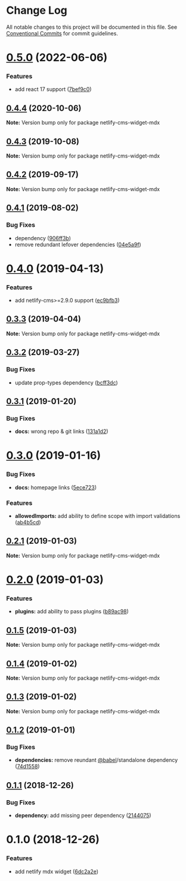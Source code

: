 # Change Log

All notable changes to this project will be documented in this file.
See [Conventional Commits](https://conventionalcommits.org) for commit guidelines.

# [0.5.0](https://github.com/karolis-sh/gatsby-mdx/tree/main/packages/netlify-cms-widget-mdx/compare/netlify-cms-widget-mdx@0.4.4...netlify-cms-widget-mdx@0.5.0) (2022-06-06)

### Features

- add react 17 support ([7bef9c0](https://github.com/karolis-sh/gatsby-mdx/tree/main/packages/netlify-cms-widget-mdx/commit/7bef9c0))

## [0.4.4](https://github.com/karolis-sh/gatsby-mdx/tree/main/packages/netlify-cms-widget-mdx/compare/netlify-cms-widget-mdx@0.4.3...netlify-cms-widget-mdx@0.4.4) (2020-10-06)

**Note:** Version bump only for package netlify-cms-widget-mdx

## [0.4.3](https://github.com/karolis-sh/gatsby-mdx/tree/main/packages/netlify-cms-widget-mdx/compare/netlify-cms-widget-mdx@0.4.2...netlify-cms-widget-mdx@0.4.3) (2019-10-08)

**Note:** Version bump only for package netlify-cms-widget-mdx

## [0.4.2](https://github.com/karolis-sh/gatsby-mdx/tree/main/packages/netlify-cms-widget-mdx/compare/netlify-cms-widget-mdx@0.4.1...netlify-cms-widget-mdx@0.4.2) (2019-09-17)

**Note:** Version bump only for package netlify-cms-widget-mdx

## [0.4.1](https://github.com/karolis-sh/gatsby-mdx/tree/main/packages/netlify-cms-widget-mdx/compare/netlify-cms-widget-mdx@0.4.0...netlify-cms-widget-mdx@0.4.1) (2019-08-02)

### Bug Fixes

- dependency ([906ff3b](https://github.com/karolis-sh/gatsby-mdx/tree/main/packages/netlify-cms-widget-mdx/commit/906ff3b))
- remove redundant lefover dependencies ([04e5a9f](https://github.com/karolis-sh/gatsby-mdx/tree/main/packages/netlify-cms-widget-mdx/commit/04e5a9f))

# [0.4.0](https://github.com/karolis-sh/gatsby-mdx/tree/main/packages/netlify-cms-widget-mdx/compare/netlify-cms-widget-mdx@0.3.3...netlify-cms-widget-mdx@0.4.0) (2019-04-13)

### Features

- add netlify-cms>=2.9.0 support ([ec9bfb3](https://github.com/karolis-sh/gatsby-mdx/tree/main/packages/netlify-cms-widget-mdx/commit/ec9bfb3))

## [0.3.3](https://github.com/karolis-sh/gatsby-mdx/tree/main/packages/netlify-cms-widget-mdx/compare/netlify-cms-widget-mdx@0.3.2...netlify-cms-widget-mdx@0.3.3) (2019-04-04)

**Note:** Version bump only for package netlify-cms-widget-mdx

## [0.3.2](https://github.com/karolis-sh/gatsby-mdx/tree/main/packages/netlify-cms-widget-mdx/compare/netlify-cms-widget-mdx@0.3.1...netlify-cms-widget-mdx@0.3.2) (2019-03-27)

### Bug Fixes

- update prop-types dependency ([bcff3dc](https://github.com/karolis-sh/gatsby-mdx/tree/main/packages/netlify-cms-widget-mdx/commit/bcff3dc))

## [0.3.1](https://github.com/karolis-sh/gatsby-mdx/tree/main/packages/netlify-cms-widget-mdx/compare/netlify-cms-widget-mdx@0.3.0...netlify-cms-widget-mdx@0.3.1) (2019-01-20)

### Bug Fixes

- **docs:** wrong repo & git links ([131a1d2](https://github.com/karolis-sh/gatsby-mdx/tree/main/packages/netlify-cms-widget-mdx/commit/131a1d2))

# [0.3.0](https://github.com/karolis-sh/gatsby-mdx/blob/main/packages/netlify-cms-widget-mdx/compare/netlify-cms-widget-mdx@0.2.1...netlify-cms-widget-mdx@0.3.0) (2019-01-16)

### Bug Fixes

- **docs:** homepage links ([5ece723](https://github.com/karolis-sh/gatsby-mdx/blob/main/packages/netlify-cms-widget-mdx/commit/5ece723))

### Features

- **allowedImports:** add ability to define scope with import validations ([ab4b5cd](https://github.com/karolis-sh/gatsby-mdx/blob/main/packages/netlify-cms-widget-mdx/commit/ab4b5cd))

## [0.2.1](https://github.com/karolis-sh/gatsby-mdx/blob/main/packages/netlify-cms-widget-mdx/compare/netlify-cms-widget-mdx@0.2.0...netlify-cms-widget-mdx@0.2.1) (2019-01-03)

**Note:** Version bump only for package netlify-cms-widget-mdx

# [0.2.0](https://github.com/karolis-sh/gatsby-mdx/blob/main/packages/netlify-cms-widget-mdx/compare/netlify-cms-widget-mdx@0.1.5...netlify-cms-widget-mdx@0.2.0) (2019-01-03)

### Features

- **plugins:** add ability to pass plugins ([b89ac98](https://github.com/karolis-sh/gatsby-mdx/blob/main/packages/netlify-cms-widget-mdx/commit/b89ac98))

## [0.1.5](https://github.com/karolis-sh/gatsby-mdx/blob/main/packages/netlify-cms-widget-mdx/compare/netlify-cms-widget-mdx@0.1.4...netlify-cms-widget-mdx@0.1.5) (2019-01-03)

**Note:** Version bump only for package netlify-cms-widget-mdx

## [0.1.4](https://github.com/karolis-sh/gatsby-mdx/blob/main/packages/netlify-cms-widget-mdx/compare/netlify-cms-widget-mdx@0.1.3...netlify-cms-widget-mdx@0.1.4) (2019-01-02)

**Note:** Version bump only for package netlify-cms-widget-mdx

## [0.1.3](https://github.com/karolis-sh/gatsby-mdx/blob/main/packages/netlify-cms-widget-mdx/compare/netlify-cms-widget-mdx@0.1.2...netlify-cms-widget-mdx@0.1.3) (2019-01-02)

**Note:** Version bump only for package netlify-cms-widget-mdx

## [0.1.2](https://github.com/karolis-sh/gatsby-mdx/blob/main/packages/netlify-cms-widget-mdx/compare/netlify-cms-widget-mdx@0.1.1...netlify-cms-widget-mdx@0.1.2) (2019-01-01)

### Bug Fixes

- **dependencies:** remove reundant [@babel](https://github.com/babel)/standalone dependency ([74d1558](https://github.com/karolis-sh/gatsby-mdx/blob/main/packages/netlify-cms-widget-mdx/commit/74d1558))

## [0.1.1](https://github.com/karolis-sh/gatsby-mdx/blob/main/packages/netlify-cms-widget-mdx/compare/netlify-cms-widget-mdx@0.1.0...netlify-cms-widget-mdx@0.1.1) (2018-12-26)

### Bug Fixes

- **dependency:** add missing peer dependency ([2144075](https://github.com/karolis-sh/gatsby-mdx/blob/main/packages/netlify-cms-widget-mdx/commit/2144075))

# 0.1.0 (2018-12-26)

### Features

- add netlify mdx widget ([6dc2a2e](https://github.com/karolis-sh/gatsby-mdx/blob/main/packages/netlify-cms-widget-mdx/commit/6dc2a2e))
